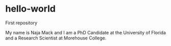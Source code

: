 # hello-world
First repository

My name is Naja Mack and I am a PhD Candidate at the University of Florida and a Research Scientist at Morehouse College.
